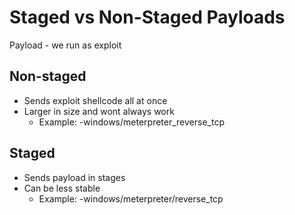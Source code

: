 
# Staged vs Non-Staged Payloads

Payload - we run as exploit

## Non-staged

- Sends exploit shellcode all at once
- Larger in size and wont always work
	- Example:
		-windows/meterpreter_reverse_tcp

## Staged

- Sends payload in stages
- Can be less stable
	- Example:
		-windows/meterpreter/reverse_tcp
